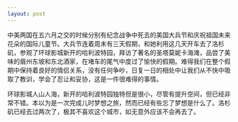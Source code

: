 ```yaml
---
layout: post
---
```


中美两国在五六月之交的时候分别有纪念战争中死去的美国大兵节和庆祝祖国未来花朵的国际儿童节。大兵节连着周末有三天假期，和她利用这几天开车去了洛杉矶，参观了环球影城新开的哈利波特园，拜访了著名的圣塔莫妮卡海滩，品尝了美味的眉州东坡和东北酒家，在堵车的尾气中度过了愉快的假期。难得我们在整个假期中保持着良好的情侣关系，没有任何争吵，日复一日的相处中让我们从不快中吸取了教训，学会了忍让和妥协，这是一件很难得的事情。

环球影城人山人海，新开的哈利波特园独特但是很小，尽管有提升空间，但已经非常不错。本以为是一次完成儿时梦想之旅，然而已经有些忘了梦想是什么了。洛杉矶已经去过两次了，极其不喜欢这个城市，如无意外应该不会再去了。
